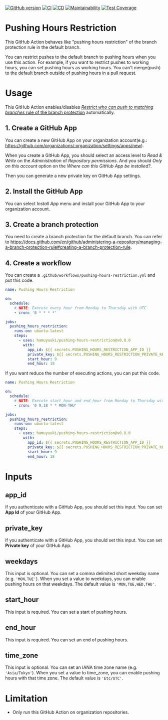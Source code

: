 [![GitHub version](https://badge.fury.io/gh/hamuyuuki%2Fpushing-hours-restriction.svg)](https://badge.fury.io/gh/hamuyuuki%2Fpushing-hours-restriction)
[![CI](https://github.com/hamuyuuki/pushing-hours-restriction/actions/workflows/ci.yml/badge.svg)](https://github.com/hamuyuuki/pushing-hours-restriction/actions/workflows/ci.yml)
[![CD](https://github.com/hamuyuuki/pushing-hours-restriction/actions/workflows/cd.yml/badge.svg)](https://github.com/hamuyuuki/pushing-hours-restriction/actions/workflows/cd.yml)
[![Maintainability](https://api.codeclimate.com/v1/badges/cde9661e0a22607df12f/maintainability)](https://codeclimate.com/github/hamuyuuki/pushing-hours-restriction/maintainability)
[![Test Coverage](https://api.codeclimate.com/v1/badges/cde9661e0a22607df12f/test_coverage)](https://codeclimate.com/github/hamuyuuki/pushing-hours-restriction/test_coverage)

# Pushing Hours Restriction

This GitHub Action behaves like "pushing hours restriction" of the branch protection rule in the default branch.

You can restrict pushes to the default branch to pushing hours when you use this action.
For example, if you want to restrict pushes to working hours, you can set pushing hours as working hours. You can't merge(push) to the default branch outside of pushing hours in a pull request.

# Usage

This GitHub Action enables/disables [_Restrict who can push to matching branches_ rule of the branch protection](https://docs.github.com/en/github/administering-a-repository/about-protected-branches#restrict-who-can-push-to-matching-branches) automatically.

## 1. Create a GitHub App

You can create a new GitHub App on your organization account(e.g.: https://github.com/organizations/:organization/settings/apps/new).

When you create a GitHub App, you should select an access level to _Read & Write_ on the _Administration_ of _Repository permissions_. And you should _Only on this account_ option on the _Where can this GitHub App be installed?_.

Then you can generate a new private key on GitHub App settings.

## 2. Install the GitHub App

You can select _Install App_ menu and install your GitHub App to your organization account.

## 3. Create a branch protection

You need to create a branch protection for the default branch. You can refer to https://docs.github.com/en/github/administering-a-repository/managing-a-branch-protection-rule#creating-a-branch-protection-rule.

## 4. Create a workflow

You can create a `.github/workflows/pushing-hours-restriction.yml` and put this code.

```yaml
name: Pushing Hours Restriction

on:
  schedule:
    # NOTE: Execute every hour from Monday to Thursday with UTC
    - cron: '0 * * * *'

jobs:
  pushing_hours_restriction:
    runs-on: ubuntu-latest
    steps:
      - uses: hamuyuuki/pushing-hours-restriction@v0.8.0
        with:
          app_id: ${{ secrets.PUSHING_HOURS_RESTRICTION_APP_ID }}
          private_key: ${{ secrets.PUSHING_HOURS_RESTRICTION_PRIVATE_KEY }}
          start_hour: 9
          end_hour: 18
```

If you want reduce the number of executing actions, you can put this code.

```yaml
name: Pushing Hours Restriction

on:
  schedule:
    # NOTE: Execute start_hour and end_hour from Monday to Thursday with UTC
    - cron: '0 9,18 * * MON-THU'

jobs:
  pushing_hours_restriction:
    runs-on: ubuntu-latest
    steps:
      - uses: hamuyuuki/pushing-hours-restriction@v0.8.0
        with:
          app_id: ${{ secrets.PUSHING_HOURS_RESTRICTION_APP_ID }}
          private_key: ${{ secrets.PUSHING_HOURS_RESTRICTION_PRIVATE_KEY }}
          start_hour: 9
          end_hour: 18
```

# Inputs

## app_id

If you authenticate with a GitHub App, you should set this input. You can set **App Id** of your GitHub App.

## private_key

If you authenticate with a GitHub App, you should set this input. You can set **Private key** of your GitHub App.

## weekdays

This input is optional. You can set a comma delimited short weekday name (e.g. `'MON,TUE'`). When you set a value to weekdays, you can enable pushing hours on that weekdays. The default value is `'MON,TUE,WED,THU'`.

## start_hour

This input is required. You can set a start of pushing hours.

## end_hour

This input is required. You can set an end of pushing hours.

## time_zone

This input is optional. You can set an IANA time zone name (e.g. `'Asia/Tokyo'`). When you set a value to time_zone, you can enable pushing hours with that time zone. The default value is `'Etc/UTC'`.

# Limitation

- Only run this GitHub Action on organization repositories.
